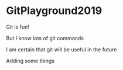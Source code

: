 # GitPlayground2019

Git is fun!

But I know lots of git commands


I am certain that git will be useful in the future

Adding some things
